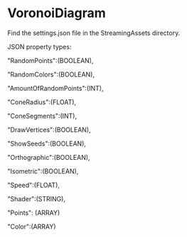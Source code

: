 # VoronoiDiagram

Find the settings.json file in the StreamingAssets directory.

JSON property types:

"RandomPoints":(BOOLEAN),

"RandomColors":(BOOLEAN),

"AmountOfRandomPoints":(INT),

"ConeRadius":(FLOAT),

"ConeSegments":(INT),

"DrawVertices":(BOOLEAN),

"ShowSeeds":(BOOLEAN),

"Orthographic":(BOOLEAN),

"Isometric":(BOOLEAN),

"Speed":(FLOAT),

"Shader":(STRING),

"Points": (ARRAY)

"Color":(ARRAY)
